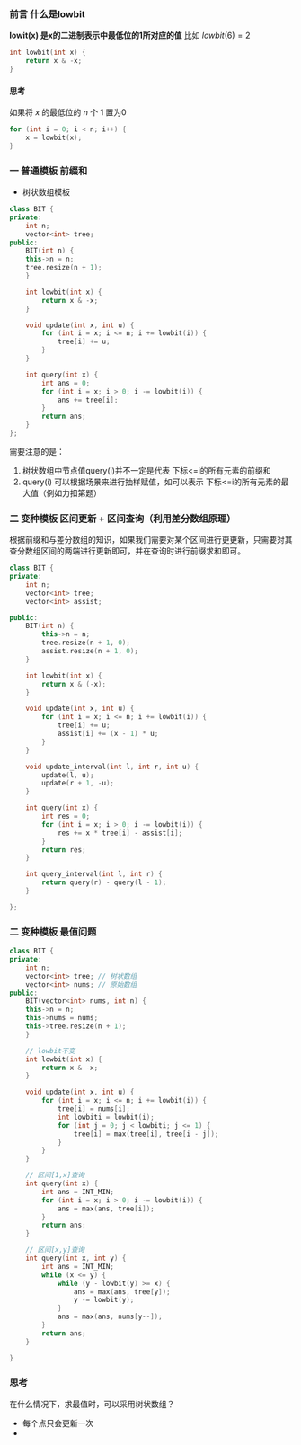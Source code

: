 ### 前言 什么是lowbit
**lowit(x) 是x的二进制表示中最低位的1所对应的值** 比如 $lowbit(6) = 2$
```cpp
int lowbit(int x) {
	return x & -x;
}
```


#### 思考
如果将 $x$ 的最低位的 $n$ 个 $1$ 置为$0$
```cpp
for (int i = 0; i < n; i++) {
	x = lowbit(x);
}
```



### 一 普通模板 前缀和
* 树状数组模板
```cpp
class BIT {
private:
	int n;
	vector<int> tree;
public: 
	BIT(int n) {
    this->n = n;
    tree.resize(n + 1);
	}

	int lowbit(int x) {
		return x & -x;
	}

	void update(int x, int u) {
		for (int i = x; i <= n; i += lowbit(i)) {
			tree[i] += u;
		}
	} 

	int query(int x) {
		int ans = 0;
		for (int i = x; i > 0; i -= lowbit(i)) {
			ans += tree[i];
		}
		return ans;
	}
};
```

需要注意的是：
1. 树状数组中节点值query(i)并不一定是代表 下标<=i的所有元素的前缀和
2. query(i) 可以根据场景来进行抽样赋值，如可以表示 下标<=i的所有元素的最大值（例如力扣第题）



### 二 变种模板 区间更新 + 区间查询（利用差分数组原理）

根据前缀和与差分数组的知识，如果我们需要对某个区间进行更更新，只需要对其查分数组区间的两端进行更新即可，并在查询时进行前缀求和即可。

```cpp
class BIT {
private:
    int n;
    vector<int> tree;
    vector<int> assist;

public:
    BIT(int n) {
        this->n = n;
        tree.resize(n + 1, 0);
        assist.resize(n + 1, 0);
    }

    int lowbit(int x) {
        return x & (-x);
    }

    void update(int x, int u) {
        for (int i = x; i <= n; i += lowbit(i)) {
            tree[i] += u;
            assist[i] += (x - 1) * u;
        }
    }

    void update_interval(int l, int r, int u) {
        update(l, u);
        update(r + 1, -u);
    }

    int query(int x) {
        int res = 0;
        for (int i = x; i > 0; i -= lowbit(i)) {
            res += x * tree[i] - assist[i];
        }
        return res;
    }

    int query_interval(int l, int r) {
        return query(r) - query(l - 1);
    }

};
```



### 二 变种模板 最值问题

```cpp
class BIT {
private:
	int n;
	vector<int> tree; // 树状数组
	vector<int> nums; // 原始数组
public:
	BIT(vector<int> nums, int n) {
    this->n = n;
    this->nums = nums;
    this->tree.resize(n + 1);
	}

	// lowbit不变
	int lowbit(int x) {
		return x & -x;
	}

	void update(int x, int u) {
		for (int i = x; i <= n; i += lowbit(i)) {
			tree[i] = nums[i];
			int lowbiti = lowbit(i);
			for (int j = 0; j < lowbiti; j <= 1) {
				tree[i] = max(tree[i], tree[i - j]);
			}
		}
	}

	// 区间[1,x]查询
	int query(int x) {
		int ans = INT_MIN;
		for (int i = x; i > 0; i -= lowbit(i)) {
			ans = max(ans, tree[i]);
		}
		return ans;
	}

	// 区间[x,y]查询
	int query(int x, int y) {
		int ans = INT_MIN;
		while (x <= y) {
			while (y - lowbit(y) >= x) {
				ans = max(ans, tree[y]);
				y -= lowbit(y);
			}
			ans = max(ans, nums[y--]);
		}
		return ans;
	}

}


```



### 思考

在什么情况下，求最值时，可以采用树状数组？

* 每个点只会更新一次
* 

